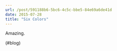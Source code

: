 ```yaml
---
url: /post/591188b6-5bc6-4c5c-bbe5-84e69a6de41d
date: 2015-07-28
title: "Six Colors"
---
```


Amazing.



(#blog)